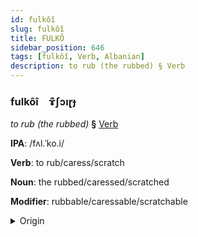 ```yaml
---
id: fulkôî
slug: fulkôî
title: FULKÔ
sidebar_position: 646
tags: [fulkôî, Verb, Albanian]
description: to rub (the rubbed) § Verb
---
```


### fulkôî&emsp;<span kind="abugida">ɤ͊ʃɔıɽɟ</span>

*to rub (the rubbed)* **§** [Verb](../../tags/Verb)

**IPA**: /fʌl.ˈko.i/

**Verb**: to rub/caress/scratch

**Noun**: the rubbed/caressed/scratched

**Modifier**: rubbable/caressable/scratchable

<details>
    <summary>Origin</summary>
    Albanian fërkoj /fəɾˈkɔj/<br/>
    <em>Albanian Language Family</em>
</details>